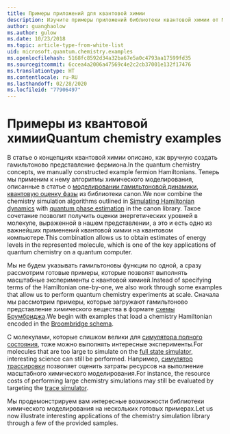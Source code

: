 ```yaml
---
title: Примеры приложений для квантовой химии
description: Изучите примеры приложений библиотеки квантовой химии от Майкрософт
author: guanghaolow
ms.author: gulow
ms.date: 10/23/2018
ms.topic: article-type-from-white-list
uid: microsoft.quantum.chemistry.examples
ms.openlocfilehash: 5168fc8592d34a32ba67e5a0c4793aa17599fd35
ms.sourcegitcommit: 6ccea4a2006a47569c4e2c2cb37001e132f17476
ms.translationtype: HT
ms.contentlocale: ru-RU
ms.lasthandoff: 02/28/2020
ms.locfileid: "77906497"
---
```

# <a name="quantum-chemistry-examples"></a><span data-ttu-id="d97c1-103">Примеры из квантовой химии</span><span class="sxs-lookup"><span data-stu-id="d97c1-103">Quantum chemistry examples</span></span>

<span data-ttu-id="d97c1-104">В статье о концепциях квантовой химии описано, как вручную создать гамильтоново представление фермиона.</span><span class="sxs-lookup"><span data-stu-id="d97c1-104">In the quantum chemistry concepts, we manually constructed example fermion Hamiltonians.</span></span> <span data-ttu-id="d97c1-105">Теперь мы применим к нему алгоритмы химического моделирования, описанные в статье о [моделировании гамильтоновой динамики](xref:microsoft.quantum.libraries.standard.algorithms), [квантовую оценку фазы](xref:microsoft.quantum.libraries.characterization) из библиотеки canon.</span><span class="sxs-lookup"><span data-stu-id="d97c1-105">We now combine the chemistry simulation algorithms outlined in [Simulating Hamiltonian dynamics](xref:microsoft.quantum.libraries.standard.algorithms) with [quantum phase estimation](xref:microsoft.quantum.libraries.characterization) in the canon library.</span></span> <span data-ttu-id="d97c1-106">Такое сочетание позволит получить оценки энергетических уровней в молекуле, выраженной в нашем представлении, а это и есть одно из важнейших применений квантовой химии на квантовом компьютере.</span><span class="sxs-lookup"><span data-stu-id="d97c1-106">This combination allows us to obtain  estimates of energy levels in the represented molecule, which is one of the key applications of quantum chemistry on a quantum computer.</span></span> 

<span data-ttu-id="d97c1-107">Мы не будем указывать гамильтоновы функции по одной, а сразу рассмотрим готовые примеры, которые позволят выполнять масштабные эксперименты с квантовой химией.</span><span class="sxs-lookup"><span data-stu-id="d97c1-107">Instead of specifying terms of the Hamiltonian one-by-one, we also work through some examples that allow us to perform quantum chemistry experiments at scale.</span></span> <span data-ttu-id="d97c1-108">Сначала мы рассмотрим примеры, которые загружают гамильтоново представление химического вещества в формате [схемы Брумбриджа](xref:microsoft.quantum.libraries.chemistry.schema.broombridge).</span><span class="sxs-lookup"><span data-stu-id="d97c1-108">We begin with examples that load a chemistry Hamiltonian encoded in the [Broombridge schema](xref:microsoft.quantum.libraries.chemistry.schema.broombridge).</span></span>

<span data-ttu-id="d97c1-109">С молекулами, которые слишком велики для [симулятора полного состояния](xref:microsoft.quantum.machines.full-state-simulator), тоже можно выполнять интересные эксперименты.</span><span class="sxs-lookup"><span data-stu-id="d97c1-109">For molecules that are too large to simulate on the [full state simulator](xref:microsoft.quantum.machines.full-state-simulator), interesting science can still be performed.</span></span> <span data-ttu-id="d97c1-110">Например, [симулятор трассировки](xref:microsoft.quantum.machines.qc-trace-simulator.intro) позволяет оценить затраты ресурсов на выполнение масштабного химического моделирования.</span><span class="sxs-lookup"><span data-stu-id="d97c1-110">For instance, the resource costs of performing large chemistry simulations may still be evaluated by targeting the [trace simulator](xref:microsoft.quantum.machines.qc-trace-simulator.intro).</span></span>

<span data-ttu-id="d97c1-111">Мы продемонстрируем вам интересные возможности библиотеки химического моделирования на нескольких готовых примерах.</span><span class="sxs-lookup"><span data-stu-id="d97c1-111">Let us now illustrate interesting applications of the chemistry simulation library through a few of the provided samples.</span></span>
